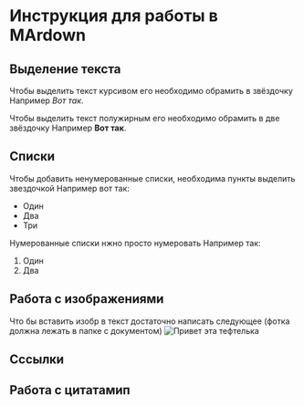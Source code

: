 # Инструкция для работы в MArdown
## Выделение текста
Чтобы выделить текст курсивом его необходимо обрамить в звёздочку
Например *Вот так*.

Чтобы выделить текст полужирным его необходимо обрамить в две звёздочку
Например **Вот так**.
## Списки 
Чтобы добавить ненумерованные списки, необходима пункты выделить звездочкой 
Например вот так:
* Один
* Два
* Три

Нумерованные списки нжно просто нумеровать
Например так:
1. Один
2. Два

## Работа с изображениями
Что бы вставить изобр в текст достаточно написать следующее (фотка должна лежать в папке с документом)
![Привет эта тефтелька](teftelka.jpg)
## Сссылки
## Работа с цитатамип